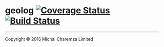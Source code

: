 # geolog [![Coverage Status](https://coveralls.io/repos/github/michalc/geolog/badge.svg?branch=master)](https://coveralls.io/github/michalc/geolog?branch=master) [![Build Status](https://snap-ci.com/michalc/geolog/branch/master/build_image)](https://snap-ci.com/michalc/geolog/branch/master)

-------

Copyright © 2016 Michal Charemza Limited 
